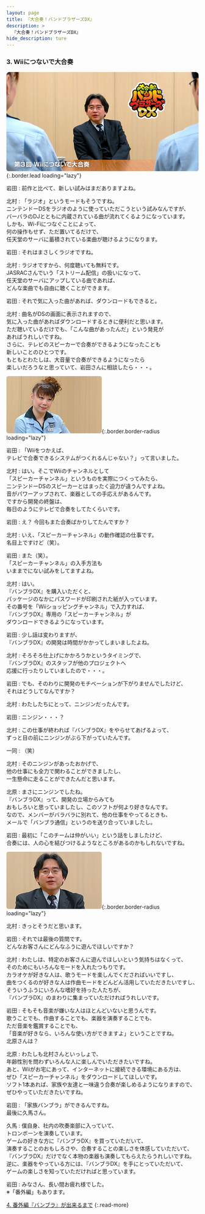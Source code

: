 ```yaml
---
layout: page
title: 『大合奏！バンドブラザーズDX』
description: >
  『大合奏！バンドブラザーズDX』
hide_description: ture
---
```


### 3. Wiiにつないで大合奏

![](/interviews/jp/nds/axbj/vol1/img/mainvisual3.jpg){:.border.lead loading="lazy"}

岩田
: 前作と比べて、新しい試みはまだありますよね。

北村
: 「ラジオ」というモードもそうですね。<br>ニンテンドーDSをラジオのように使っていただこうという試みなんですが、<br>バーバラのDJとともに内蔵されている曲が流れてくるようになっています。<br>しかも、Wi-Fiにつなぐことによって、<br>何の操作もせず、ただ置いてるだけで、<br>任天堂のサーバに蓄積されている楽曲が聴けるようになります。

岩田
: それはまさしくラジオですね。

北村
: ラジオですから、何度聴いても無料です。<br>JASRACさんでいう「ストリーム配信」の扱いになって、<br>任天堂のサーバにアップしている曲であれば、<br>どんな楽曲でも自由に聴くことができます。

岩田
: それで気に入った曲があれば、ダウンロードもできると。

北村
: 曲名がDSの画面に表示されますので、<br>気に入った曲があればダウンロードするときに便利だと思います。<br>ただ聴いているだけでも、「こんな曲があったんだ」という発見が<br>あればうれしいですね。<br>さらに、テレビのスピーカーで合奏ができるようになったことも<br>新しいことのひとつです。<br>もともとわたしは、大音量で合奏ができるようになったら<br>楽しいだろうなと思っていて、岩田さんに相談したら・・・。

![](/interviews/jp/nds/axbj/vol1/img/image11.jpg){:.border.border-radius loading="lazy"}

岩田
: 「Wiiをつかえば、<br>テレビで合奏できるシステムがつくれるんじゃない？」って言いました。

北村
: はい。そこでWiiのチャンネルとして<br>「スピーカーチャンネル」というものを実際につくってみたら、<br>ニンテンドーDSのスピーカーとはまったく迫力が違うんですよね。<br>音がパワーアップされて、楽器としての手応えがあるんです。<br>ですから開発の終盤は、<br>毎日のようにテレビで合奏をしてたくらいです。

岩田
: え？ 今回もまた合奏ばかりしてたんですか？

北村
: いえ、「スピーカーチャンネル」の動作確認の仕事です。<br>名目上ですけど（笑）。

岩田
: また（笑）。<br>「スピーカーチャンネル」の入手方法も<br>いままでにない試みをしてますよね。

北村
: はい。<br>『バンブラDX』を購入いただくと、<br>パッケージのなかにパスワードが印刷された紙が入っています。<br>その番号を「Wiiショッピングチャンネル」で入力すれば、<br>『バンブラDX』専用の「スピーカーチャンネル」が<br>ダウンロードできるようになっています。

岩田
: 少し話は変わりますが、<br>『バンブラDX』の開発は時間がかかってしまいましたよね。

北村
: そろそろ仕上げにかかろうかというタイミングで、<br>『バンブラDX』のスタッフが他のプロジェクトへ<br>応援に行ったりしていましたので・・・。

岩田
: でも、そのわりに開発のモチベーションが下がりませんでしたけど、<br>それはどうしてなんですか？

北村
: わたしたちにとって、ニンジンだったんです。

岩田
: ニンジン・・・？

北村
: この仕事が終われば『バンブラDX』をやらせてあげるよって、<br>ずっと目の前にニンジンがぶら下がっていたんです。

一同
: （笑）

北村
: そのニンジンがあったおかげで、<br>他の仕事にも全力で関わることができましたし、<br>一生懸命に走ることができたんだと思います。

北原
: まさにニンジンでしたね。<br>『バンブラDX』って、開発の立場からみても<br>おもしろいと思っていましたし、このソフトが何より好きなんです。<br>なので、メンバーがバラバラに別れて、他の仕事をやってるときも、<br>メールで「バンブラ通信」というのを送り合っていましたし。

岩田
: 最初に「このチームは仲がいい」という話をしましたけど、<br>合奏には、人の心を結びつけるようなところがあるのかもしれないですね。

![](/interviews/jp/nds/axbj/vol1/img/image12.jpg){:.border.border-radius loading="lazy"}

北村
: きっとそうだと思います。

岩田
: それでは最後の質問です。<br>どんなお客さんにどんなふうに遊んでほしいですか？

北村
: わたしは、特定のお客さんに遊んでほしいという気持ちはなくって、<br>そのためにもいろんなモードを入れたつもりです。<br>カラオケが好きな人は、歌うモードを楽しんでくださればいいですし、<br>曲をつくるのが好きな人は作曲モードをどんどん活用していただきたいですし、<br>そういうふうにいろんな嗜好を持った人たちが、<br>『バンブラDX』のまわりに集まっていただければうれしいです。

岩田
: そもそも音楽が嫌いな人はほとんどいないと思うんです。<br>歌うことでも、作曲することでも、楽器を演奏することでも、<br>ただ音楽を鑑賞することでも、<br>「音楽が好きなら、いろんな使い方ができますよ」ということですね。<br>北原さんは？

北原
: わたしも北村さんといっしょで、<br>年齢性別を問わずいろんな人に楽しんでいただきたいですね。<br>あと、Wiiがお宅にあって、インターネットに接続できる環境にある方は、<br>ぜひ「スピーカーチャンネル」をダウンロードしてほしいです。<br>ソフト1本あれば、家族や友達と一味違う合奏が楽しめるようになりますので、<br>ぜひやっていただきたいですね。

岩田
: 「家族バンブラ」ができるんですね。<br>最後に久馬さん。

久馬
: 僕自身、社内の吹奏楽部に入っていて、<br>トロンボーンを演奏しています。<br>ゲームの好きな方に『バンブラDX』を買っていただいて、<br>演奏することのおもしろさや、合奏することの楽しさを体感していただいて、<br>『バンブラDX』だけでなく本物の楽器も演奏してもらえたらうれしいですね。<br>逆に、楽器をやっている方には、『バンブラDX』を手にとっていただいて、<br>ゲームの楽しさを知っていただければと思っています。

岩田
: みなさん、長い間お疲れ様でした。<br>※「番外編」もあります。


[4. 番外編『バンブラ』が出来るまで](4.md)
{:.read-more}

